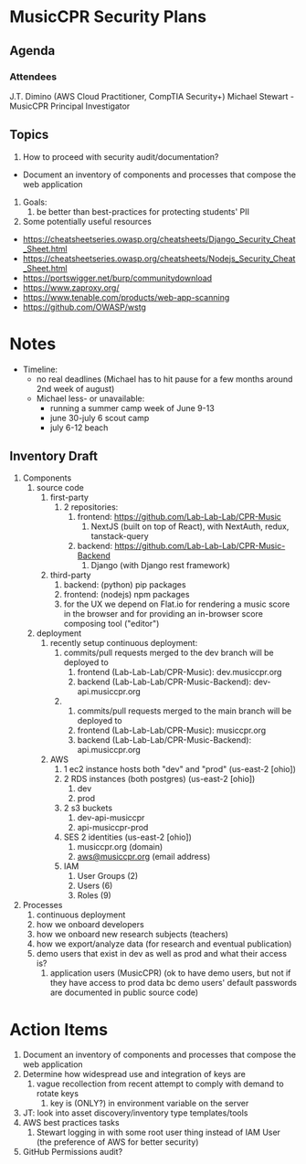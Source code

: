 # MusicCPR Security Plans

## Agenda

### Attendees
J.T. Dimino (AWS Cloud Practitioner, CompTIA Security+)
Michael Stewart - MusicCPR Principal Investigator

## Topics
1. How to proceed with security audit/documentation?
  * Document an inventory of components and processes that compose the web application
1. Goals:
   1. be better than best-practices for protecting students' PII
2. Some potentially useful resources
* https://cheatsheetseries.owasp.org/cheatsheets/Django_Security_Cheat_Sheet.html 
* https://cheatsheetseries.owasp.org/cheatsheets/Nodejs_Security_Cheat_Sheet.html
* https://portswigger.net/burp/communitydownload 
* https://www.zaproxy.org/ 
* https://www.tenable.com/products/web-app-scanning
* https://github.com/OWASP/wstg

# Notes

* Timeline: 
  * no real deadlines (Michael has to hit pause for a few months around 2nd week of august)
  * Michael less- or unavailable:
    * running a summer camp week of June 9-13
    * june 30-july 6 scout camp
    * july 6-12 beach

## Inventory Draft
1. Components
   1. source code
      1. first-party
         1. 2 repositories: 
            1. frontend: https://github.com/Lab-Lab-Lab/CPR-Music
               1. NextJS (built on top of React), with NextAuth, redux, tanstack-query
            2. backend: https://github.com/Lab-Lab-Lab/CPR-Music-Backend
               1. Django (with Django rest framework)
      2. third-party
         1. backend: (python) pip packages
         2. frontend: (nodejs) npm packages
         3. for the UX we depend on Flat.io for rendering a music score in the browser and for providing an in-browser score composing tool ("editor")
   2. deployment
      1. recently setup continuous deployment: 
         1. commits/pull requests merged to the dev branch will be deployed to 
            1. frontend (Lab-Lab-Lab/CPR-Music): dev.musiccpr.org
            2. backend (Lab-Lab-Lab/CPR-Music-Backend): dev-api.musiccpr.org
         2. 1. commits/pull requests merged to the main branch will be deployed to 
            1. frontend (Lab-Lab-Lab/CPR-Music): musiccpr.org
            2. backend (Lab-Lab-Lab/CPR-Music-Backend): api.musiccpr.org
      2. AWS
         1. 1 ec2 instance hosts both "dev" and "prod" (us-east-2 [ohio])
         2. 2 RDS instances (both postgres) (us-east-2 [ohio])
            1. dev
            2. prod
         3. 2 s3 buckets 
            1. dev-api-musiccpr
            2. api-musiccpr-prod
         4. SES 2 identities (us-east-2 [ohio])
            1. musiccpr.org (domain)
            2. aws@musiccpr.org (email address)
         5. IAM
            1. User Groups (2)
            2. Users (6)
            3. Roles (9)
2. Processes
   1. continuous deployment
   2. how we onboard developers
   3. how we onboard new research subjects (teachers)
   4. how we export/analyze data (for research and eventual publication)
   5. demo users that exist in dev as well as prod and what their access is?
      1. application users (MusicCPR) (ok to have demo users, but not if they have access to prod data bc demo users' default passwords are documented in public source code)

# Action Items
1. Document an inventory of components and processes that compose the web application
2. Determine how widespread use and integration of keys are
   1. vague recollection from recent attempt to comply with demand to rotate keys
      1. key is (ONLY?) in environment variable on the server
3. JT: look into asset discovery/inventory type templates/tools
4. AWS best practices tasks
   1. Stewart logging in with some root user thing instead of IAM User (the preference of AWS for better security)
5. GitHub Permissions audit?
